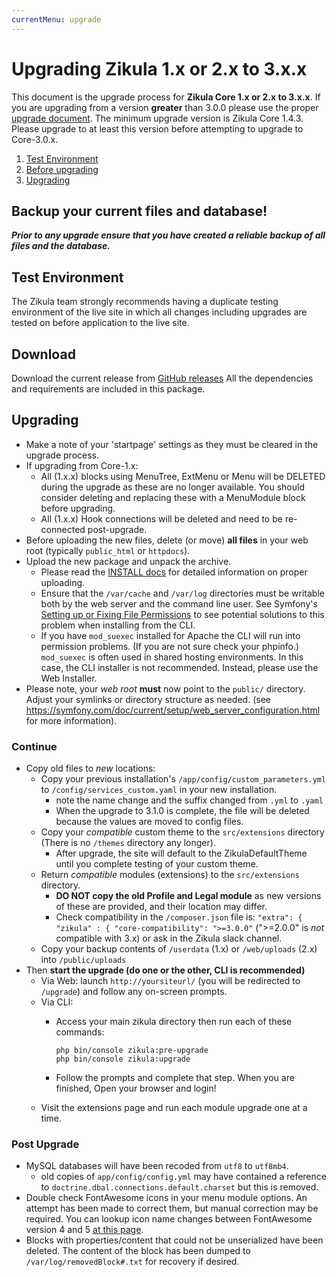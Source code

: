 ```yaml
---
currentMenu: upgrade
---
```

# Upgrading Zikula 1.x or 2.x to 3.x.x
This document is the upgrade process for **Zikula Core 1.x or 2.x to 3.x.x**. If you are upgrading from a version **greater** than
3.0.0 please use the proper [upgrade document](UpgradeFrom3to3.x.x.md). The minimum upgrade version is Zikula Core 1.4.3.
Please upgrade to at least this version before attempting to upgrade to Core-3.0.x.

1. [Test Environment](#test-environment)
2. [Before upgrading](#download)
3. [Upgrading](#upgrading)

## Backup your current files and database!
***Prior to any upgrade ensure that you have created a reliable backup of all files and the database.***

## Test Environment
The Zikula team strongly recommends having a duplicate testing environment of the live site in which all
changes including upgrades are tested on before application to the live site.

## Download
Download the current release from [GitHub releases](https://github.com/zikula/core/releases/)
All the dependencies and requirements are included in this package.

## Upgrading
- Make a note of your 'startpage' settings as they must be cleared in the upgrade process.
- If upgrading from Core-1.x:
    - All (1.x.x) blocks using MenuTree, ExtMenu or Menu will be DELETED during the upgrade as these are no longer available.
      You should consider deleting and replacing these with a MenuModule block before upgrading.
    - All (1.x.x) Hook connections will be deleted and need to be re-connected post-upgrade.
- Before uploading the new files, delete (or move) **all files** in your web root (typically `public_html` or `httpdocs`).
- Upload the new package and unpack the archive.
  - Please read the [INSTALL docs](INSTALL.md#upload) for detailed information on proper uploading.
  - Ensure that the `/var/cache` and `/var/log` directories must be writable both by the web server and the command line user.
    See Symfony's [Setting up or Fixing File Permissions](http://symfony.com/doc/current/setup/file_permissions.html) 
    to see potential solutions to this problem when installing from the CLI.
  - If you have `mod_suexec` installed for Apache the CLI will run into permission problems. (If you are not sure 
    check your phpinfo.) `mod_suexec` is often used in shared hosting environments. In this case, the CLI installer is not 
    recommended. Instead, please use the Web Installer.
- Please note, your _web root_ **must** now point to the `public/` directory. Adjust your symlinks or directory structure as needed.
  (see https://symfony.com/doc/current/setup/web_server_configuration.html for more information).

### Continue

- Copy old files to _new_ locations:
    - Copy your previous installation's `/app/config/custom_parameters.yml` to `/config/services_custom.yaml` in your new installation.
        - note the name change and the suffix changed from `.yml` to `.yaml`
        - When the upgrade to 3.1.0 is complete, the file will be deleted because the values are moved to config files.
    - Copy your _compatible_ custom theme to the `src/extensions` directory (There is no `/themes` directory any longer).
        - After upgrade, the site will default to the ZikulaDefaultTheme until you complete testing of your custom theme.
    - Return _compatible_ modules (extensions) to the `src/extensions` directory.
        - **DO NOT copy the old Profile and Legal module** as new versions of these are provided, and their location may differ.
        - Check compatibility in the `/composer.json` file is: `"extra": { "zikula" : { "core-compatibility": ">=3.0.0"`
          (">=2.0.0" is _not_ compatible with 3.x) or ask in the Zikula slack channel.
    - Copy your backup contents of `/userdata` (1.x) or `/web/uploads` (2.x) into `/public/uploads`
- Then **start the upgrade (do one or the other, CLI is recommended)**
  - Via Web: launch `http://yoursiteurl/` (you will be redirected to `/upgrade`) and follow any on-screen prompts.
  - Via CLI:
    - Access your main zikula directory then run each of these commands:
        ```Shell
        php bin/console zikula:pre-upgrade
        php bin/console zikula:upgrade
        ```

    - Follow the prompts and complete that step. When you are finished, Open your browser and login!
  - Visit the extensions page and run each module upgrade one at a time.

### Post Upgrade

- MySQL databases will have been recoded from `utf8` to `utf8mb4`.
  - old copies of `app/config/config.yml` may have contained a reference to `doctrine.dbal.connections.default.charset` but this is removed.
- Double check FontAwesome icons in your menu module options. An attempt has been made to correct them, but manual correction may be required. You can lookup icon name changes between FontAwesome version 4 and 5 [at this page](https://fontawesome.com/how-to-use/on-the-web/setup/upgrading-from-version-4#name-changes).
- Blocks with properties/content that could not be unserialized have been deleted. The content of the block has been dumped to `/var/log/removedBlock#.txt` for recovery if desired.

